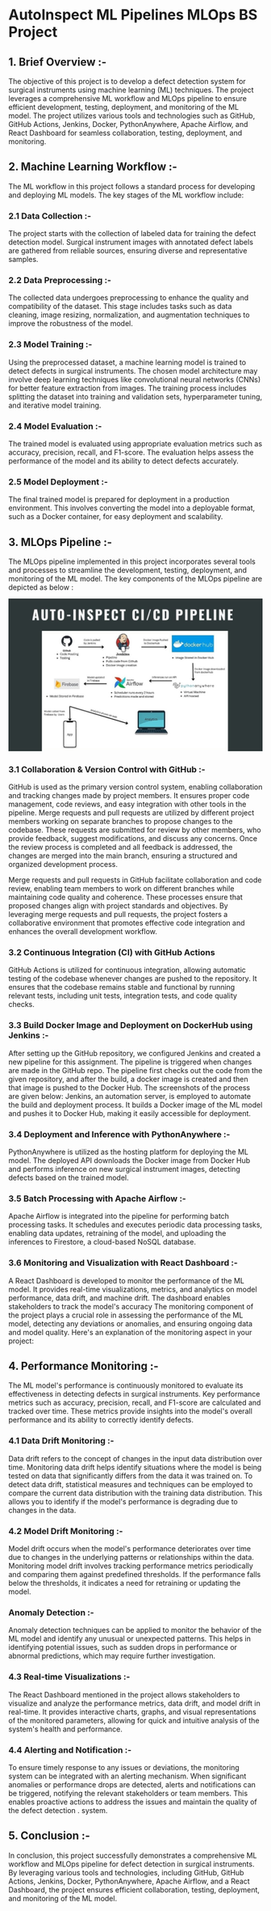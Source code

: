 # AutoInspect ML Pipelines MLOps BS Project

## 1. Brief Overview :-
The objective of this project is to develop a defect detection system for surgical instruments using machine learning (ML) techniques. The project leverages a comprehensive ML workflow and MLOps pipeline to ensure efficient development, testing, deployment, and monitoring of the ML model. The project utilizes various tools and technologies such as GitHub, GitHub Actions, Jenkins, Docker, PythonAnywhere, Apache Airflow, and React Dashboard for seamless collaboration, testing, deployment, and monitoring.

## 2. Machine Learning Workflow :-
The ML workflow in this project follows a standard process for developing and deploying ML models. The key stages of the ML workflow include:
 
### 2.1 Data Collection :- 
The project starts with the collection of labeled data for training the defect detection model. Surgical instrument images with annotated defect labels are gathered from reliable sources, ensuring diverse and representative samples.

### 2.2 Data Preprocessing :- 
The collected data undergoes preprocessing to enhance the quality and compatibility of the dataset. This stage includes tasks such as data cleaning, image resizing, normalization, and augmentation techniques to improve the robustness of the model.

### 2.3 Model Training :- 
Using the preprocessed dataset, a machine learning model is trained to detect defects in surgical instruments. The chosen model architecture may involve deep learning techniques like convolutional neural networks (CNNs) for better feature extraction from images. The training process includes splitting the dataset into training and validation sets, hyperparameter tuning, and iterative model training.

### 2.4 Model Evaluation :- 
The trained model is evaluated using appropriate evaluation metrics such as accuracy, precision, recall, and F1-score. The evaluation helps assess the performance of the model and its ability to detect defects accurately.

### 2.5 Model Deployment :- 
The final trained model is prepared for deployment in a production environment. This involves converting the model into a deployable format, such as a Docker container, for easy deployment and scalability.

## 3. MLOps Pipeline :-
The MLOps pipeline implemented in this project incorporates several tools and processes to streamline the development, testing, deployment, and monitoring of the ML model. The key components of the MLOps pipeline are depicted as below :

![CI/CD Arhitecture](https://github.com/MuhammadSaqib001/AutoInspect-CICD-Pipelines/blob/main/cicd.jpg)

### 3.1 Collaboration & Version Control with GitHub :-
GitHub is used as the primary version control system, enabling collaboration and tracking changes made by project members. It ensures proper code management, code reviews, and easy integration with other tools in the pipeline. Merge requests and pull requests are utilized by different project members working on separate branches to propose changes to the codebase. These requests are submitted for review by other members, who provide feedback, suggest modifications, and discuss any concerns. Once the review process is completed and all feedback is addressed, the changes are merged into the main branch, ensuring a structured and organized development process.

Merge requests and pull requests in GitHub facilitate collaboration and code review, enabling team members to work on different branches while maintaining code quality and coherence. These processes ensure that proposed changes align with project standards and objectives. By leveraging merge requests and pull requests, the project fosters a collaborative environment that promotes effective code integration and enhances the overall development workflow.

### 3.2 Continuous Integration (CI) with GitHub Actions
GitHub Actions is utilized for continuous integration, allowing automatic testing of the codebase whenever changes are pushed to the repository. It ensures that the codebase remains stable and functional by running relevant tests, including unit tests, integration tests, and code quality checks.

### 3.3 Build Docker Image and Deployment on DockerHub using Jenkins :-
After setting up the GitHub repository, we configured Jenkins and created a new pipeline for this assignment. The pipeline is triggered when changes are made in the GitHub repo. The pipeline first checks out the code from the given repository, and after the build, a docker image is created and then that image is pushed to the Docker Hub. The screenshots of the process are given below: Jenkins, an automation server, is employed to automate the build and deployment process. It builds a Docker image of the ML model and pushes it to Docker Hub, making it easily accessible for deployment.

### 3.4 Deployment and Inference with PythonAnywhere :-
PythonAnywhere is utilized as the hosting platform for deploying the ML model. The deployed API downloads the Docker image from Docker Hub and performs inference on new surgical instrument images, detecting defects based on the trained model.

### 3.5 Batch Processing with Apache Airflow :-
Apache Airflow is integrated into the pipeline for performing batch processing tasks. It schedules and executes periodic data processing tasks, enabling data updates, retraining of the model, and uploading the inferences to Firestore, a cloud-based NoSQL database.

### 3.6 Monitoring and Visualization with React Dashboard :-
A React Dashboard is developed to monitor the performance of the ML model. It provides real-time visualizations, metrics, and analytics on model performance, data drift, and machine drift. The dashboard enables stakeholders to track the model's accuracy The monitoring component of the project plays a crucial role in assessing the performance of the ML model, detecting any deviations or anomalies, and ensuring ongoing data and model quality. Here's an
explanation of the monitoring aspect in your project:

## 4. Performance Monitoring :- 
The ML model's performance is continuously monitored to evaluate its effectiveness in detecting defects in surgical instruments. Key performance metrics such as accuracy, precision, recall, and F1-score are calculated and tracked over time. These metrics provide insights into the model's overall performance and its ability to correctly identify defects. 

### 4.1 Data Drift Monitoring :-
Data drift refers to the concept of changes in the input data distribution over time. Monitoring data drift helps identify situations where the model is being tested on data that significantly differs from the data it was trained on. To detect data drift, statistical measures and techniques can be employed to compare the current data distribution with the training data distribution. This allows you to identify if the model's performance is degrading due to changes in the data.

### 4.2 Model Drift Monitoring :- 
Model drift occurs when the model's performance deteriorates over time due to changes in the underlying patterns or relationships within the data. Monitoring model drift involves tracking performance metrics periodically and comparing them against predefined thresholds. If the performance falls below the thresholds, it indicates a need for retraining or updating the model.

### Anomaly Detection :- 
Anomaly detection techniques can be applied to monitor the behavior of the ML model and identify any unusual or unexpected patterns. This helps in identifying potential issues, such as sudden drops in performance or abnormal predictions, which may require further investigation.

### 4.3 Real-time Visualizations :- 
The React Dashboard mentioned in the project allows stakeholders to visualize and analyze the performance metrics, data drift, and model drift in real-time. It provides interactive charts, graphs, and visual representations of the monitored parameters, allowing for quick and intuitive analysis of the system's health and performance.

### 4.4 Alerting and Notification :- 
To ensure timely response to any issues or deviations, the monitoring system can be integrated with an alerting mechanism. When significant anomalies or performance drops are detected, alerts and notifications can be triggered, notifying the relevant stakeholders or team members. This enables proactive actions to address the issues and maintain the quality of the defect detection .
system.

## 5. Conclusion :-
In conclusion, this project successfully demonstrates a comprehensive ML workflow and MLOps pipeline for defect detection in surgical instruments. By leveraging various tools and technologies, including GitHub, GitHub Actions, Jenkins, Docker, PythonAnywhere, Apache Airflow, and a React Dashboard, the project ensures efficient collaboration, testing, deployment, and monitoring of the ML model.
